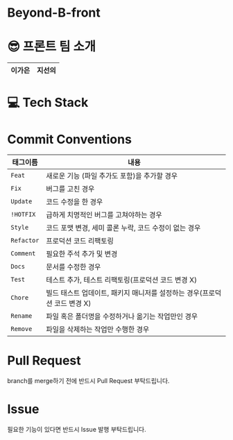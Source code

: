 # Beyond-B-front


# 😎 **프론트** 팀 소개

| **이가은** | **지선의** |
| :------: | :------: |


# 💻 Tech Stack
</div>

# Commit Conventions

| 태그이름     | 내용                                          |
|------------|----------------------------------------------------------|
| `Feat`     | 새로운 기능 (파일 추가도 포함)을 추가할 경우                       |
| `Fix `     | 버그를 고친 경우                                             |
| `Update`   | 코드 수정을 한 경우                                 |
| `!HOTFIX`  | 급하게 치명적인 버그를 고쳐야하는 경우                       |
| `Style`    | 코드 포맷 변경, 세미 콜론 누락, 코드 수정이 없는 경우            |
| `Refactor` | 프로덕션 코드 리팩토링                                |
| `Comment`  | 필요한 주석 추가 및 변경                              |
| `Docs`     | 문서를 수정한 경우                                  |
| `Test`     | 테스트 추가, 테스트 리팩토링(프로덕션 코드 변경 X)              |
| `Chore`    | 빌드 태스트 업데이트, 패키지 매니저를 설정하는 경우(프로덕션 코드 변경 X) |
| `Rename`   | 파일 혹은 폴더명을 수정하거나 옮기는 작업만인 경우                |
| `Remove`   | 파일을 삭제하는 작업만 수행한 경우                         |

# Pull Request

branch를 merge하기 전에 반드시 Pull Request 부탁드립니다.

# Issue

필요한 기능이 있다면 반드시 Issue 발행 부탁드립니다.

